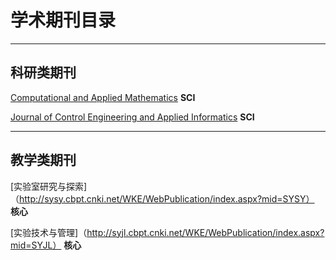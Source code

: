 # 学术期刊目录

---

## 科研类期刊  

[Computational and Applied Mathematics](https://www.springer.com/journal/40314/aims-and-scope)   **SCI**

[Journal of Control Engineering and Applied Informatics](http://www.ceai.srait.ro/index.php?journal=ceai)  **SCI**

---

## 教学类期刊

[实验室研究与探索]（http://sysy.cbpt.cnki.net/WKE/WebPublication/index.aspx?mid=SYSY）  **核心**

[实验技术与管理]（http://syjl.cbpt.cnki.net/WKE/WebPublication/index.aspx?mid=SYJL）  **核心**
